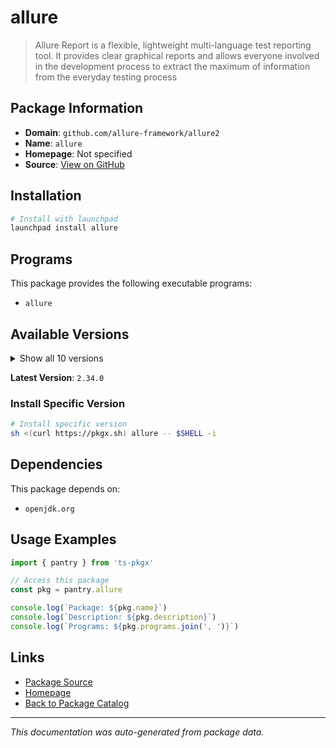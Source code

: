 # allure

> Allure Report is a flexible, lightweight multi-language test reporting tool. It provides clear graphical reports and allows everyone involved in the development process to extract the maximum of information from the everyday testing process

## Package Information

- **Domain**: `github.com/allure-framework/allure2`
- **Name**: `allure`
- **Homepage**: Not specified
- **Source**: [View on GitHub](https://github.com/pkgxdev/pantry/tree/main/projects/github.com/allure-framework/allure2/package.yml)

## Installation

```bash
# Install with launchpad
launchpad install allure
```

## Programs

This package provides the following executable programs:

- `allure`

## Available Versions

<details>
<summary>Show all 10 versions</summary>

- `2.34.0`, `2.33.0`, `2.32.2`, `2.32.0`, `2.31.0`
- `2.30.0`, `2.29.0`, `2.28.0`, `2.27.0`, `2.26.0`

</details>

**Latest Version**: `2.34.0`

### Install Specific Version

```bash
# Install specific version
sh <(curl https://pkgx.sh) allure -- $SHELL -i
```

## Dependencies

This package depends on:

- `openjdk.org`

## Usage Examples

```typescript
import { pantry } from 'ts-pkgx'

// Access this package
const pkg = pantry.allure

console.log(`Package: ${pkg.name}`)
console.log(`Description: ${pkg.description}`)
console.log(`Programs: ${pkg.programs.join(', ')}`)
```

## Links

- [Package Source](https://github.com/pkgxdev/pantry/tree/main/projects/github.com/allure-framework/allure2/package.yml)
- [Homepage](#)
- [Back to Package Catalog](../../../package-catalog.md)

---

*This documentation was auto-generated from package data.*
